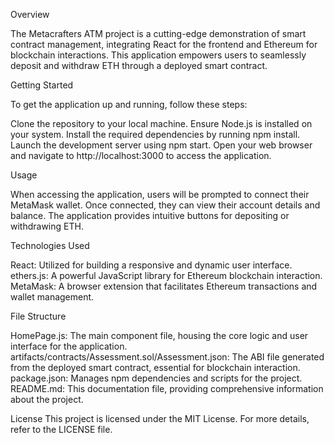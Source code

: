 Overview

The Metacrafters ATM project is a cutting-edge demonstration of smart contract management, integrating React for the frontend and Ethereum for blockchain interactions. This application empowers users to seamlessly deposit and withdraw ETH through a deployed smart contract.

Getting Started

To get the application up and running, follow these steps:

Clone the repository to your local machine.
Ensure Node.js is installed on your system.
Install the required dependencies by running npm install.
Launch the development server using npm start.
Open your web browser and navigate to http://localhost:3000 to access the application.


Usage


When accessing the application, users will be prompted to connect their MetaMask wallet. Once connected, they can view their account details and balance. The application provides intuitive buttons for depositing or withdrawing ETH.

Technologies Used


React: Utilized for building a responsive and dynamic user interface.
ethers.js: A powerful JavaScript library for Ethereum blockchain interaction.
MetaMask: A browser extension that facilitates Ethereum transactions and wallet management.


File Structure


HomePage.js: The main component file, housing the core logic and user interface for the application.
artifacts/contracts/Assessment.sol/Assessment.json: The ABI file generated from the deployed smart contract, essential for blockchain interaction.
package.json: Manages npm dependencies and scripts for the project.
README.md: This documentation file, providing comprehensive information about the project.


License
This project is licensed under the MIT License. For more details, refer to the LICENSE file.






